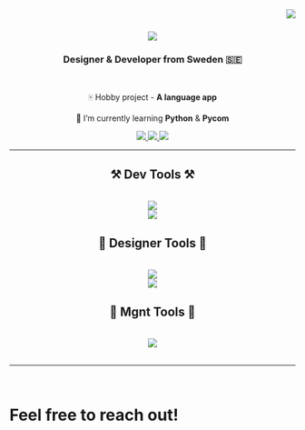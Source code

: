 <img align="right" src="https://visitor-badge.laobi.icu/badge?page_id=di-marko.di-marko" />

<h1 align="center">
    <img src="https://readme-typing-svg.herokuapp.com/?font=Righteous&size=35&center=true&vCenter=true&width=500&height=70&duration=4000&lines=Hello!+👋;+I'm+Dima!;" />
</h1>

<h3 align="center">Designer & Developer from Sweden &#127480;&#127466;</h3>

<br/>

<div align="center">
 
 🀄 Hobby project - **A language app**
 
 🌱 I’m currently learning **Python** & **Pycom**
 
 </div>
 
<div align="center"> 
  <a href="https://linkedin.com/in/dimamarkelov" target="_blank">
    <img src="https://img.shields.io/badge/LinkedIn-0077B5?style=for-the-badge&logo=linkedin&logoColor=white" target="_blank" />
  </a>
  <a href="https://di-marko.github.io" target="_blank">
     <img src="https://img.shields.io/badge/Github-202429?style=for-the-badge&logo=github&logoColor=white" target="_blank" /> 
  </a>
  <a href="https://www.behance.net/mrfervor" target="_blank">
     <img src="https://img.shields.io/badge/Behance-0258ff?style=for-the-badge&logo=behance&logoColor=white" target="_blank" /> 
  </a>
</div>

 <hr/>
 
<h2 align="center">⚒️ Dev Tools ⚒️</h2>
<br/>
<div align="center">
    <img src="https://skillicons.dev/icons?i=html,css,javascript,react,next" /><br>
    <img src="https://skillicons.dev/icons?i=python,sass,styledcomponents,mongodb,vscode" />
</div>

<h2 align="center">🎨 Designer Tools 🎨</h2>
<br/>
<div align="center">
    <img src="https://skillicons.dev/icons?i=figma,photoshop,illustrator" /><br>
    <img src="https://skillicons.dev/icons?i=blender,unreal,sketchup,autocad" />
</div>

<h2 align="center">👔 Mgnt Tools 👔</h2>
<br/>
<div align="center">
    <img src="https://skillicons.dev/icons?i=github,gitlab,git" /><br>
</div>

<br/>

<hr/>

<br/>
<h1>
    Feel free to reach out!
</h1>

